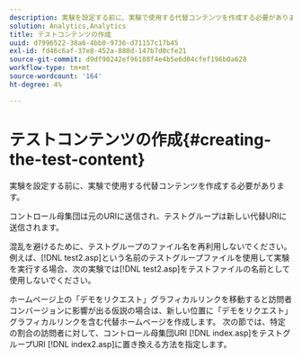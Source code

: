 ```yaml
---
description: 実験を設定する前に、実験で使用する代替コンテンツを作成する必要があります。
solution: Analytics,Analytics
title: テストコンテンツの作成
uuid: d7996522-38a6-4bb8-9736-d71157c17b45
exl-id: fd46c6af-37e8-452a-880d-147b7d0cfe21
source-git-commit: d9df90242ef96188f4e4b5e6d04cfef196b0a628
workflow-type: tm+mt
source-wordcount: '164'
ht-degree: 4%

---
```


# テストコンテンツの作成{#creating-the-test-content}

実験を設定する前に、実験で使用する代替コンテンツを作成する必要があります。

コントロール母集団は元のURIに送信され、テストグループは新しい代替URIに送信されます。

混乱を避けるために、テストグループのファイル名を再利用しないでください。 例えば、[!DNL test2.asp]という名前のテストグループファイルを使用して実験を実行する場合、次の実験では[!DNL test2.asp]をテストファイルの名前として使用しないでください。

ホームページ上の「デモをリクエスト」グラフィカルリンクを移動すると訪問者コンバージョンに影響が出る仮説の場合は、新しい位置に「デモをリクエスト」グラフィカルリンクを含む代替ホームページを作成します。 次の節では、特定の割合の訪問者に対して、コントロール母集団URI [!DNL index.asp]をテストグループURI [!DNL index2.asp]に置き換える方法を指定します。
